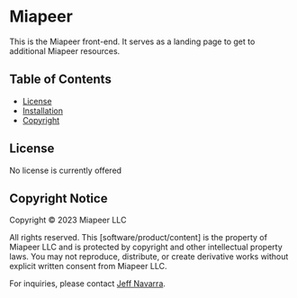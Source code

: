 # Miapeer
This is the Miapeer front-end. It serves as a landing page to get to additional Miapeer resources.

## Table of Contents
- [License](#license)
- [Installation](#installation)
- [Copyright](#copyright-notice)

## License
No license is currently offered

## Copyright Notice
Copyright © 2023 Miapeer LLC

All rights reserved. This [software/product/content] is the property of Miapeer LLC and is protected by copyright and other intellectual property laws. You may not reproduce, distribute, or create derivative works without explicit written consent from Miapeer LLC.

For inquiries, please contact [Jeff Navarra](mailto:jeff.navarra@miapeer.com).